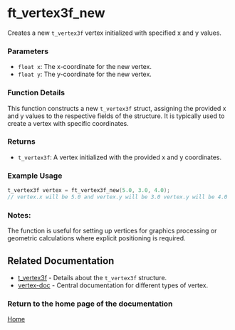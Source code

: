 # ft_vertex3f_new
Creates a new `t_vertex3f` vertex initialized with specified x and y values.

### Parameters
- `float x`: The x-coordinate for the new vertex.
- `float y`: The y-coordinate for the new vertex.

### Function Details
This function constructs a new `t_vertex3f` struct, assigning the provided x and y values to the respective fields of the structure. It is typically used to create a vertex with specific coordinates.

### Returns
- `t_vertex3f`: A vertex initialized with the provided x and y coordinates.

### Example Usage
```c
t_vertex3f vertex = ft_vertex3f_new(5.0, 3.0, 4.0);
// vertex.x will be 5.0 and vertex.y will be 3.0 vertex.y will be 4.0
```

### Notes:
The function is useful for setting up vertices for graphics processing or geometric calculations where explicit positioning is required.

## Related Documentation
- [t_vertex3f](./t_vertex3f.md) - Details about the `t_vertex3f` structure.
- [vertex-doc](../vertex-doc.md) - Central documentation for different types of vertex.

### Return to the home page of the documentation
[Home](../../home.md)
